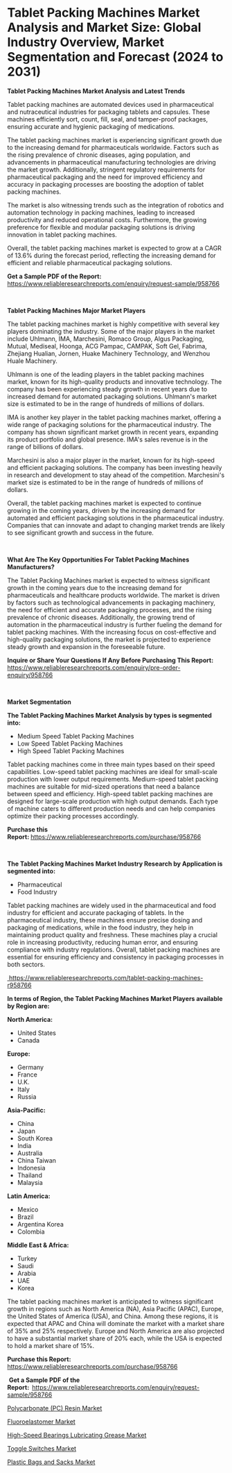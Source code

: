 <p><h1>Tablet Packing Machines Market Analysis and Market Size: Global Industry Overview, Market Segmentation and Forecast (2024 to 2031)</h1></p><p><strong>Tablet Packing Machines Market Analysis and Latest Trends</strong></p>
<p><p>Tablet packing machines are automated devices used in pharmaceutical and nutraceutical industries for packaging tablets and capsules. These machines efficiently sort, count, fill, seal, and tamper-proof packages, ensuring accurate and hygienic packaging of medications.</p><p>The tablet packing machines market is experiencing significant growth due to the increasing demand for pharmaceuticals worldwide. Factors such as the rising prevalence of chronic diseases, aging population, and advancements in pharmaceutical manufacturing technologies are driving the market growth. Additionally, stringent regulatory requirements for pharmaceutical packaging and the need for improved efficiency and accuracy in packaging processes are boosting the adoption of tablet packing machines.</p><p>The market is also witnessing trends such as the integration of robotics and automation technology in packing machines, leading to increased productivity and reduced operational costs. Furthermore, the growing preference for flexible and modular packaging solutions is driving innovation in tablet packing machines.</p><p>Overall, the tablet packing machines market is expected to grow at a CAGR of 13.6% during the forecast period, reflecting the increasing demand for efficient and reliable pharmaceutical packaging solutions.</p></p>
<p><strong>Get a Sample PDF of the Report:&nbsp;</strong> <a href="https://www.reliableresearchreports.com/enquiry/request-sample/958766">https://www.reliableresearchreports.com/enquiry/request-sample/958766</a></p>
<p>&nbsp;</p>
<p><strong>Tablet Packing Machines Major Market Players</strong></p>
<p><p>The tablet packing machines market is highly competitive with several key players dominating the industry. Some of the major players in the market include Uhlmann, IMA, Marchesini, Romaco Group, Algus Packaging, Mutual, Mediseal, Hoonga, ACG Pampac, CAMPAK, Soft Gel, Fabrima, Zhejiang Hualian, Jornen, Huake Machinery Technology, and Wenzhou Huale Machinery.</p><p>Uhlmann is one of the leading players in the tablet packing machines market, known for its high-quality products and innovative technology. The company has been experiencing steady growth in recent years due to increased demand for automated packaging solutions. Uhlmann's market size is estimated to be in the range of hundreds of millions of dollars.</p><p>IMA is another key player in the tablet packing machines market, offering a wide range of packaging solutions for the pharmaceutical industry. The company has shown significant market growth in recent years, expanding its product portfolio and global presence. IMA's sales revenue is in the range of billions of dollars.</p><p>Marchesini is also a major player in the market, known for its high-speed and efficient packaging solutions. The company has been investing heavily in research and development to stay ahead of the competition. Marchesini's market size is estimated to be in the range of hundreds of millions of dollars.</p><p>Overall, the tablet packing machines market is expected to continue growing in the coming years, driven by the increasing demand for automated and efficient packaging solutions in the pharmaceutical industry. Companies that can innovate and adapt to changing market trends are likely to see significant growth and success in the future.</p></p>
<p>&nbsp;</p>
<p><strong>What Are The Key Opportunities For Tablet Packing Machines Manufacturers?</strong></p>
<p><p>The Tablet Packing Machines market is expected to witness significant growth in the coming years due to the increasing demand for pharmaceuticals and healthcare products worldwide. The market is driven by factors such as technological advancements in packaging machinery, the need for efficient and accurate packaging processes, and the rising prevalence of chronic diseases. Additionally, the growing trend of automation in the pharmaceutical industry is further fueling the demand for tablet packing machines. With the increasing focus on cost-effective and high-quality packaging solutions, the market is projected to experience steady growth and expansion in the foreseeable future.</p></p>
<p><strong>Inquire or Share Your Questions If Any Before Purchasing This Report:</strong> <a href="https://www.reliableresearchreports.com/enquiry/pre-order-enquiry/958766">https://www.reliableresearchreports.com/enquiry/pre-order-enquiry/958766</a></p>
<p>&nbsp;</p>
<p><strong>Market Segmentation</strong></p>
<p><strong>The Tablet Packing Machines Market Analysis by types is segmented into:</strong></p>
<p><ul><li>Medium Speed Tablet Packing Machines</li><li>Low Speed Tablet Packing Machines</li><li>High Speed Tablet Packing Machines</li></ul></p>
<p><p>Tablet packing machines come in three main types based on their speed capabilities. Low-speed tablet packing machines are ideal for small-scale production with lower output requirements. Medium-speed tablet packing machines are suitable for mid-sized operations that need a balance between speed and efficiency. High-speed tablet packing machines are designed for large-scale production with high output demands. Each type of machine caters to different production needs and can help companies optimize their packing processes accordingly.</p></p>
<p><strong>Purchase this Report:&nbsp;</strong><a href="https://www.reliableresearchreports.com/purchase/958766">https://www.reliableresearchreports.com/purchase/958766</a></p>
<p>&nbsp;</p>
<p><strong>The Tablet Packing Machines Market Industry Research by Application is segmented into:</strong></p>
<p><ul><li>Pharmaceutical</li><li>Food Industry</li></ul></p>
<p><p>Tablet packing machines are widely used in the pharmaceutical and food industry for efficient and accurate packaging of tablets. In the pharmaceutical industry, these machines ensure precise dosing and packaging of medications, while in the food industry, they help in maintaining product quality and freshness. These machines play a crucial role in increasing productivity, reducing human error, and ensuring compliance with industry regulations. Overall, tablet packing machines are essential for ensuring efficiency and consistency in packaging processes in both sectors.</p></p>
<p><a href="https://www.reliableresearchreports.com/tablet-packing-machines-r958766">&nbsp;https://www.reliableresearchreports.com/tablet-packing-machines-r958766</a></p>
<p><strong>In terms of Region, the Tablet Packing Machines Market Players available by Region are:</strong></p>
<p>
    <p> <strong> North America: </strong>
        <ul>
            <li>United States</li>
            <li>Canada</li>
        </ul>
        </p> 
    <p> <strong> Europe: </strong>
        <ul>
            <li>Germany</li>
            <li>France</li>
            <li>U.K.</li>
            <li>Italy</li>
            <li>Russia</li>
        </ul>
        </p> 
    <p> <strong> Asia-Pacific: </strong>
        <ul>
            <li>China</li>
            <li>Japan</li>
            <li>South Korea</li>
            <li>India</li>
            <li>Australia</li>
            <li>China Taiwan</li>
            <li>Indonesia</li>
            <li>Thailand</li>
            <li>Malaysia</li>
        </ul>
        </p> 
    <p> <strong> Latin America: </strong>
        <ul>
            <li>Mexico</li>
            <li>Brazil</li>
            <li>Argentina Korea</li>
            <li>Colombia</li>
        </ul>
        </p> 
    <p> <strong> Middle East & Africa: </strong>
        <ul>
            <li>Turkey</li>
            <li>Saudi</li>
            <li>Arabia</li>
            <li>UAE</li>
            <li>Korea</li>
        </ul>
    </p>
    </p>
<p><p>The tablet packing machines market is anticipated to witness significant growth in regions such as North America (NA), Asia Pacific (APAC), Europe, the United States of America (USA), and China. Among these regions, it is expected that APAC and China will dominate the market with a market share of 35% and 25% respectively. Europe and North America are also projected to have a substantial market share of 20% each, while the USA is expected to hold a market share of 15%.</p></p>
<p><strong>Purchase this Report: </strong><a href="https://www.reliableresearchreports.com/purchase/958766">https://www.reliableresearchreports.com/purchase/958766</a></p>
<p>&nbsp;<strong>Get a Sample PDF of the Report:&nbsp;&nbsp;</strong><a href="https://www.reliableresearchreports.com/enquiry/request-sample/958766">https://www.reliableresearchreports.com/enquiry/request-sample/958766</a></p>
<p><strong></strong></p>
<p><p><a href="https://github.com/julyju69/Market-Research-Report-List-5/blob/main/polycarbonate-pc-resin-market.md">Polycarbonate (PC) Resin Market</a></p><p><a href="https://github.com/nathandecarvalho/Market-Research-Report-List-5/blob/main/fluoroelastomer-market.md">Fluoroelastomer Market</a></p><p><a href="https://issuu.com/reportprime-2/docs/high-speed-bearings-lubricating-gre_22e1fc8aa93079">High-Speed Bearings Lubricating Grease Market</a></p><p><a href="https://www.linkedin.com/pulse/global-toggle-switches-market-sector-types-applications-7lxjc?trackingId=ODmCQQEpNR7CA1up4VTQgA%3D%3D">Toggle Switches Market</a></p><p><a href="https://issuu.com/reportprime-2/docs/plastic-bags-and-sacks-market-size-_67c6b8b8f506a9">Plastic Bags and Sacks Market</a></p></p>